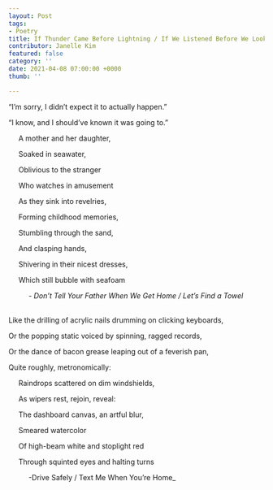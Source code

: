 ```yaml
---
layout: Post
tags:
- Poetry
title: If Thunder Came Before Lightning / If We Listened Before We Looked
contributor: Janelle Kim
featured: false
category: ''
date: 2021-04-08 07:00:00 +0000
thumb: ''

---
```

“I’m sorry, I didn’t expect it to actually happen.”

“I know, and I should’ve known it was going to.”

     A mother and her daughter,

     Soaked in seawater,

     Oblivious to the stranger

     Who watches in amusement

     As they sink into revelries,

     Forming childhood memories,

     Stumbling through the sand,

     And clasping hands,

     Shivering in their nicest dresses,

     Which still bubble with seafoam

          - _Don’t Tell Your Father When We Get Home / Let’s Find a Towel_

<br>Like the drilling of acrylic nails drumming on clicking keyboards,

Or the popping static voiced by spinning, ragged records,

Or the dance of bacon grease leaping out of a feverish pan,

Quite roughly, metronomically:

&nbsp;&nbsp;&nbsp;&nbsp;&nbsp;Raindrops scattered on dim windshields,

&nbsp;&nbsp;&nbsp;&nbsp;&nbsp;As wipers rest, rejoin, reveal:

&nbsp;&nbsp;&nbsp;&nbsp;&nbsp;The dashboard canvas, an artful blur,

&nbsp;&nbsp;&nbsp;&nbsp;&nbsp;Smeared watercolor

&nbsp;&nbsp;&nbsp;&nbsp;&nbsp;Of high-beam white and stoplight red

&nbsp;&nbsp;&nbsp;&nbsp;&nbsp;Through squinted eyes and halting turns

&nbsp;&nbsp;&nbsp;&nbsp;&nbsp;&nbsp;&nbsp;&nbsp;&nbsp;&nbsp;-Drive Safely / Text Me When You’re Home_